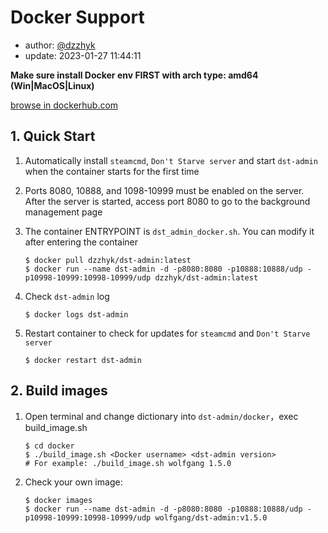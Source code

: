 # Docker Support

- author: [@dzzhyk](https://github.com/dzzhyk)
- update: 2023-01-27 11:44:11

**Make sure install Docker env FIRST with arch type: amd64 (Win|MacOS|Linux)**

[browse in dockerhub.com](https://hub.docker.com/r/dzzhyk/dst-admin)

## 1. Quick Start

1. Automatically install `steamcmd`, `Don't Starve server` and start `dst-admin` when the container starts for the first
   time
2. Ports 8080, 10888, and 1098-10999 must be enabled on the server. After the server is started, access port 8080 to go
   to the background management page
3. The container ENTRYPOINT is `dst_admin_docker.sh`. You can modify it after entering the container

   ```shell
   $ docker pull dzzhyk/dst-admin:latest
   $ docker run --name dst-admin -d -p8080:8080 -p10888:10888/udp -p10998-10999:10998-10999/udp dzzhyk/dst-admin:latest
   ```

4. Check `dst-admin` log

   ```shell
   $ docker logs dst-admin
   ```

5. Restart container to check for updates for `steamcmd` and `Don't Starve server`

   ```shell
   $ docker restart dst-admin
   ```

## 2. Build images

1. Open terminal and change dictionary into `dst-admin/docker`，exec build_image.sh

   ```shell
   $ cd docker
   $ ./build_image.sh <Docker username> <dst-admin version>
   # For example: ./build_image.sh wolfgang 1.5.0
   ```

2. Check your own image:

   ```shell
   $ docker images
   $ docker run --name dst-admin -d -p8080:8080 -p10888:10888/udp -p10998-10999:10998-10999/udp wolfgang/dst-admin:v1.5.0
   ```
